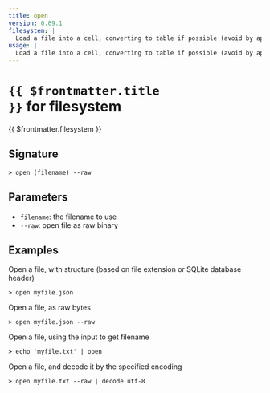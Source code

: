 ```yaml
---
title: open
version: 0.69.1
filesystem: |
  Load a file into a cell, converting to table if possible (avoid by appending '--raw').
usage: |
  Load a file into a cell, converting to table if possible (avoid by appending '--raw').
---
```


# <code>{{ $frontmatter.title }}</code> for filesystem

<div style='white-space: pre-wrap;margin-top: 10px'>{{ $frontmatter.filesystem }}</div>

## Signature

```> open (filename) --raw```

## Parameters

 -  `filename`: the filename to use
 -  `--raw`: open file as raw binary

## Examples

Open a file, with structure (based on file extension or SQLite database header)
```shell
> open myfile.json
```

Open a file, as raw bytes
```shell
> open myfile.json --raw
```

Open a file, using the input to get filename
```shell
> echo 'myfile.txt' | open
```

Open a file, and decode it by the specified encoding
```shell
> open myfile.txt --raw | decode utf-8
```
